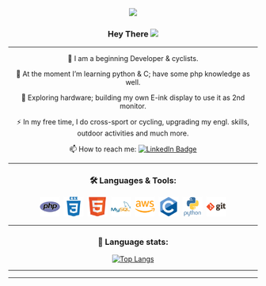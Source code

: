 
<div id="header" align="center">
  <img src="https://media.giphy.com/media/M9gbBd9nbDrOTu1Mqx/giphy.gif" width="100"/>

  <div id="badges">
  


<h3> 
 <div align="center" >
  Hey There
  <img src="https://media.giphy.com/media/hvRJCLFzcasrR4ia7z/giphy.gif" width="25px"/>
</h3>

---

 🚴 I am a beginning Developer & cyclists.

 :telescope: At the moment I’m learning python & C; have some php knowledge as well.

 :seedling: Exploring hardware; building my own E-ink display to use it as 2nd monitor.

 :zap: In my free time, I do cross-sport or cycling, upgrading my engl. skills, outdoor activities and much more.

 :mailbox: How to reach me:   [![LinkedIn Badge](https://img.shields.io/badge/-LinkedIn-blue?style=flat&logo=LinkedIn&logoColor=white)](https://linkedin.com/in/anbau)

---

### :hammer_and_wrench: Languages & Tools:

<div>
  <img src="https://github.com/devicons/devicon/blob/master/icons/php/php-original.svg" title="PHP" alt="PHP" width="40" height="40"/>&nbsp;
  <img src="https://github.com/devicons/devicon/blob/master/icons/css3/css3-plain-wordmark.svg"  title="CSS3" alt="CSS" width="40" height="40"/>&nbsp;
  <img src="https://github.com/devicons/devicon/blob/master/icons/html5/html5-original.svg" title="HTML5" alt="HTML" width="40" height="40"/>&nbsp; 
  <img src="https://github.com/devicons/devicon/blob/master/icons/mysql/mysql-original-wordmark.svg" title="MySQL"  alt="MySQL" width="40" height="40"/>&nbsp;
  <img src="https://github.com/devicons/devicon/blob/master/icons/amazonwebservices/amazonwebservices-plain-wordmark.svg" title="AWS" alt="AWS" width="40" height="40"/>&nbsp;
  <img src="https://github.com/devicons/devicon/blob/master/icons/c/c-original.svg" title="C" alt="C" width="40" height="40"/>&nbsp;
  <img src="https://github.com/devicons/devicon/blob/master/icons/python/python-original-wordmark.svg" title="Python" alt="Python" width="40" height="40"/>&nbsp;
  <img src="https://github.com/devicons/devicon/blob/master/icons/git/git-original-wordmark.svg" title="Git" **alt="Git" width="40" height="40"/>
</div>

---

### 🔮 Language stats:

[![Top Langs](https://github-readme-stats.vercel.app/api/top-langs/?username=andysharez)](https://github.com/andysharez/github-readme-stats)

---

<!--- ### New Style --->

<!--- ![profile 3d dark](./profile-night-green.svg#gh-dark-mode-only) --->

---


</div>
    <img src="https://komarev.com/ghpvc/?username=AndySharez&style=flat-square&color=blue" alt=""/>
</div>


<!--
**AndySharez/AndySharez** is a ✨ _special_ ✨ repository because its `README.md` (this file) appears on your GitHub profile.

Here are some ideas to get you started:

- 🔭 I’m currently working on ...
- 🌱 I’m currently learning ...
- 👯 I’m looking to collaborate on ...
- 🤔 I’m looking for help with ...
- 💬 Ask me about ...
- 📫 How to reach me: ...
- 😄 Pronouns: ...
- ⚡ Fun fact: ...
-->

